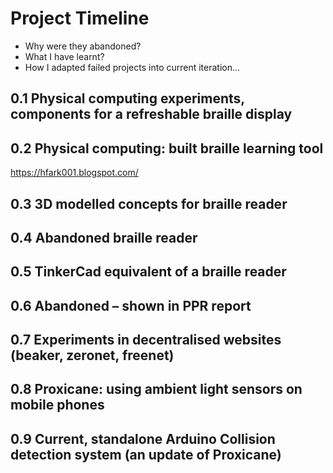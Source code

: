 ﻿# Project Timeline

- Why were they abandoned?
- What I have learnt?
- How I adapted failed projects into current iteration...

## 0.1 Physical computing experiments, components for a refreshable braille display


## 0.2 Physical computing: built braille learning tool 
https://hfark001.blogspot.com/

## 0.3 3D modelled concepts for braille reader

## 0.4 Abandoned braille reader

## 0.5 TinkerCad equivalent of a braille reader 

## 0.6 Abandoned – shown in PPR report

## 0.7 Experiments in decentralised websites (beaker, zeronet, freenet)

## 0.8 Proxicane: using ambient light sensors on mobile phones
 
## 0.9 Current, standalone Arduino Collision detection system (an update of Proxicane) 
